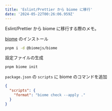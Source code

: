 ```yaml
---
title: 'Eslint/Prettier から biome に移行'
date: '2024-05-22T00:26:06.959Z'
---
```


Eslint/Prettier から biome に移行する際のメモ。

[biome](https://biomejs.dev/) のインストール

```bash
pnpm i -d @biomejs/biome
```

設定ファイルの生成

```bash
pnpm biome init
```

`package.json` の `scripts` に biome のコマンドを追加

```json
{
  "scripts": {
    "format": "biome check --apply ."
  }
}
```
